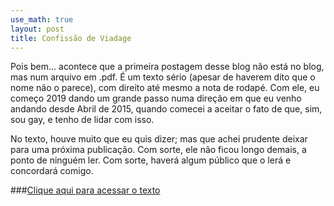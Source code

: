 ```yaml
---
use_math: true
layout: post
title: Confissão de Viadage
---
```


Pois bem... acontece que a primeira postagem desse blog não está no blog, mas
num arquivo em .pdf. É um texto sério (apesar de haverem dito que o nome não
o parece), com direito até mesmo a nota de rodapé. Com ele, eu começo 2019
dando um grande passo numa direção em que eu venho andando desde Abril de
2015, quando comecei a aceitar o fato de que, sim, sou gay, e tenho de lidar
com isso.

No texto, houve muito que eu quis dizer; mas que achei prudente deixar para
uma próxima publicação. Com sorte, ele não ficou longo demais, a ponto de
ninguém ler. Com sorte, haverá algum público que o lerá e concordará comigo.

###[Clique aqui para acessar o texto](https://drive.google.com/file/d/1WQRs9_NqsrlwLHZplDX5geXvbRqjSkbU/view?usp=sharing)


